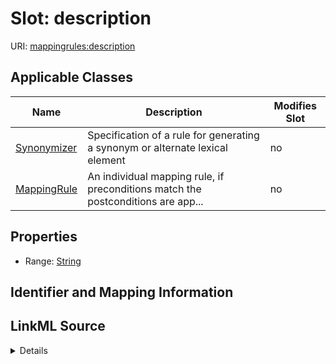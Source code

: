 

# Slot: description

URI: [mappingrules:description](https://w3id.org/oak/mapping-rules-datamodel/description)



<!-- no inheritance hierarchy -->





## Applicable Classes

| Name | Description | Modifies Slot |
| --- | --- | --- |
| [Synonymizer](Synonymizer.md) | Specification of a rule for generating a synonym or alternate lexical element |  no  |
| [MappingRule](MappingRule.md) | An individual mapping rule, if preconditions match the postconditions are app... |  no  |







## Properties

* Range: [String](String.md)





## Identifier and Mapping Information








## LinkML Source

<details>
```yaml
name: description
alias: description
domain_of:
- MappingRule
- Synonymizer
range: string

```
</details>